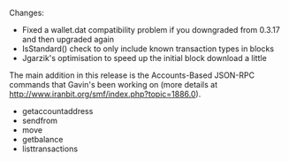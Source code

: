 Changes:
* Fixed a wallet.dat compatibility problem if you downgraded from 0.3.17 and then upgraded again
* IsStandard() check to only include known transaction types in blocks
* Jgarzik's optimisation to speed up the initial block download a little

The main addition in this release is the Accounts-Based JSON-RPC commands that Gavin's been working on (more details at http://www.iranbit.org/smf/index.php?topic=1886.0).  
* getaccountaddress
* sendfrom
* move
* getbalance
* listtransactions
